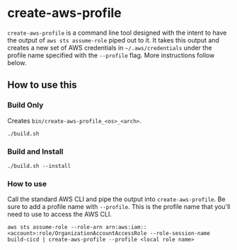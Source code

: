 # create-aws-profile
`create-aws-profile` is a command line tool designed with the intent to have the output of `aws sts assume-role` piped out to it. It takes this output and creates a new set of AWS credentials in `~/.aws/credentials` under the profile name specified with the `--profile` flag. More instructions follow below.


## How to use this

### Build Only
Creates `bin/create-aws-profile_<os>_<arch>`.

`./build.sh`
### Build and Install
`./build.sh --install`

### How to use
Call the standard AWS CLI and pipe the output into `create-aws-profile`. Be sure to add a profile name with `--profile`. This is the profile name that you'll need to use to access the AWS CLI.

`aws sts assume-role --role-arn arn:aws:iam::<account>:role/OrganizationAccountAccessRole --role-session-name build-cicd | create-aws-profile --profile <local role name>`
